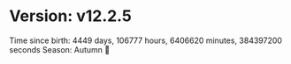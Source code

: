 # Version: v12.2.5
Time since birth: 4449 days, 106777 hours, 6406620 minutes, 384397200 seconds
Season: Autumn 🍁
